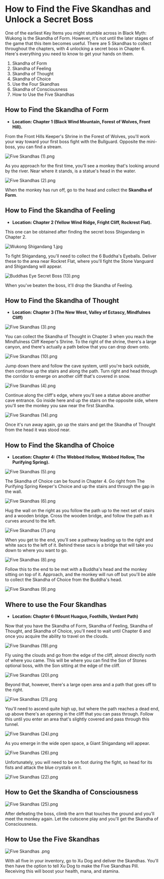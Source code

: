# How to Find the Five Skandhas and Unlock a Secret Boss

One of the earliest Key Items you might stumble across in Black Myth: Wukong is the Skandha of Form. However, it's not until the later stages of the game that this item becomes useful. There are 5 Skandhas to collect throughout the chapters, with 4 unlocking a secret boss in Chapter 6. Here's everything you need to know to get your hands on them. 

  1. Skandha of Form
  2. Skandha of Feeling
  3. Skandha of Thought
  4. Skandha of Choice
  5. Use the Four Skandhas
  6. Skandha of Consciousness
  7. How to Use the Five Skandhas

## How to Find the Skandha of Form

  * **Location: Chapter 1 (Black Wind Mountain, Forest of Wolves, Front Hill).**

From the Front Hills Keeper's Shrine in the Forest of Wolves, you'll work your way toward your first boss fight with the Bullguard. Opposite the mini-boss, you can find a stream. 

![Five Skandhas \(1\).png](https://oyster.ignimgs.com/mediawiki/apis.ign.com/black-myth-wukong/9/9a/Five_Skandhas_%281%29.png)

As you approach for the first time, you'll see a monkey that's looking around by the river. Near where it stands, is a statue's head in the water. 

![Five Skandhas \(2\).png](https://oyster.ignimgs.com/mediawiki/apis.ign.com/black-myth-wukong/4/4d/Five_Skandhas_%282%29.png)

When the monkey has run off, go to the head and collect the **Skandha of Form**. 

## How to Find the Skandha of Feeling

  * **Location: Chapter 2 (Yellow Wind Ridge, Fright Cliff, Rockrest Flat).**

This one can be obtained after finding the secret boss Shigandang in Chapter 2. 

![Wukong Shigandang 1.jpg](https://oyster.ignimgs.com/mediawiki/apis.ign.com/black-myth-wukong/e/eb/Wukong_Shigandang_1.jpg)

To fight Shigandang, you'll need to collect the 6 Buddha's Eyeballs. Deliver these to the area near Rockret Flat, where you'll fight the Stone Vanguard and Shigandang will appear. 

![Buddhas Eye Secret Boss \(13\).png](https://oyster.ignimgs.com/mediawiki/apis.ign.com/black-myth-wukong/d/d7/Buddhas_Eye_Secret_Boss_%2813%29.png)

When you've beaten the boss, it'll drop the Skandha of Feeling. 

## How to Find the Skandha of Thought

  * **Location: Chapter 3 (The New West, Valley of Ectascy, Mindfulnes Cliff)**

![Five Skandhas \(3\).png](https://oyster.ignimgs.com/mediawiki/apis.ign.com/black-myth-wukong/4/4d/Five_Skandhas_%283%29.png)

You can collect the Skandha of Thought in Chapter 3 when you reach the Mindfulness Cliff Keeper's Shrine. To the right of the shrine, there's a large canyon, and there's actually a path below that you can drop down onto. 

![Five Skandhas \(10\).png](https://oyster.ignimgs.com/mediawiki/apis.ign.com/black-myth-wukong/3/37/Five_Skandhas_%2810%29.png)

Jump down there and follow the cave system, until you're back outside, then continue up the stairs and along the path. Turn right and head through the corridor to emerge on another cliff that's covered in snow. 

![Five Skandhas \(4\).png](https://oyster.ignimgs.com/mediawiki/apis.ign.com/black-myth-wukong/3/32/Five_Skandhas_%284%29.png)

Continue along the cliff's edge, where you'll see a statue above another cave entrance. Go inside here and up the stairs on the opposite side, where you'll see the monkey you saw near the first Skandha. 

![Five Skandhas \(14\).png](https://oyster.ignimgs.com/mediawiki/apis.ign.com/black-myth-wukong/6/6c/Five_Skandhas_%2814%29.png)

Once it's run away again, go up the stairs and get the Skandha of Thought from the head it was stood near. 

## How to Find the Skandha of Choice

  * **Location: Chapter 4: (The Webbed Hollow, Webbed Hollow, The Purifying Spring).**

![Five Skandhas \(5\).png](https://oyster.ignimgs.com/mediawiki/apis.ign.com/black-myth-wukong/2/2e/Five_Skandhas_%285%29.png)

The Skandha of Choice can be found in Chapter 4. Go right from The Purifying Spring Keeper's Choice and up the stairs and through the gap in the wall. 

![Five Skandhas \(6\).png](https://oyster.ignimgs.com/mediawiki/apis.ign.com/black-myth-wukong/d/d4/Five_Skandhas_%286%29.png)

Hug the wall on the right as you follow the path up to the next set of stairs and a wooden bridge. Cross the wooden bridge, and follow the path as it curves around to the left. 

![Five Skandhas \(7\).png](https://oyster.ignimgs.com/mediawiki/apis.ign.com/black-myth-wukong/c/c6/Five_Skandhas_%287%29.png)

When you get to the end, you'll see a pathway leading up to the right and white sacs to the left of it. Behind these sacs is a bridge that will take you down to where you want to go. 

![Five Skandhas \(8\).png](https://oyster.ignimgs.com/mediawiki/apis.ign.com/black-myth-wukong/9/96/Five_Skandhas_%288%29.png)

Follow this to the end to be met with a Buddha's head and the monkey sitting on top of it. Approach, and the monkey will run off but you'll be able to collect the Skandha of Choice from the Buddha's head. 

![Five Skandhas \(9\).png](https://oyster.ignimgs.com/mediawiki/apis.ign.com/black-myth-wukong/6/6c/Five_Skandhas_%289%29.png)

## Where to use the Four Skandhas

  * **Location: Chapter 6 (Mount Huaguo, Foothills, Verdant Path)**

Now that you have the Skandha of Form, Skandha of Feeling, Skandha of Thought, and Skandha of Choice, you'll need to wait until Chapter 6 and once you acquire the ability to travel on the clouds. 

![Five Skandhas \(19\).png](https://oyster.ignimgs.com/mediawiki/apis.ign.com/black-myth-wukong/6/6c/Five_Skandhas_%2819%29.png)

Fly using the clouds and go from the edge of the cliff, almost directly north of where you came. This will be where you can find the Son of Stones optional boss, with the Son sitting at the edge of the cliff. 

![Five Skandhas \(20\).png](https://oyster.ignimgs.com/mediawiki/apis.ign.com/black-myth-wukong/5/5d/Five_Skandhas_%2820%29.png)

Beyond that, however, there's a large open area and a path that goes off to the right. 

![Five Skandhas \(21\).png](https://oyster.ignimgs.com/mediawiki/apis.ign.com/black-myth-wukong/f/fc/Five_Skandhas_%2821%29.png)

You'll need to ascend quite high up, but where the path reaches a dead end, up above there's an opening in the cliff that you can pass through. Follow this until you enter an area that's slightly covered and pass through this tunnel. 

![Five Skandhas \(24\).png](https://oyster.ignimgs.com/mediawiki/apis.ign.com/black-myth-wukong/8/82/Five_Skandhas_%2824%29.png)

As you emerge in the wide open space, a Giant Shigandang will appear. 

![Five Skandhas \(26\).png](https://oyster.ignimgs.com/mediawiki/apis.ign.com/black-myth-wukong/0/00/Five_Skandhas_%2826%29.png)

Unfortunately, you will need to be on foot during the fight, so head for its fists and attack the blue crystals on it. 

![Five Skandhas \(22\).png](https://oyster.ignimgs.com/mediawiki/apis.ign.com/black-myth-wukong/e/e8/Five_Skandhas_%2822%29.png)

## How to Get the Skandha of Consciousness

![Five Skandhas \(25\).png](https://oyster.ignimgs.com/mediawiki/apis.ign.com/black-myth-wukong/7/71/Five_Skandhas_%2825%29.png)

After defeating the boss, climb the arm that touches the ground and you'll meet the monkey again. Let the cutscene play and you'll get the Skandha of Consciousness. 

## How to Use the Five Skandhas

![Five Skandhas .png](https://oyster.ignimgs.com/mediawiki/apis.ign.com/black-myth-wukong/2/2e/Five_Skandhas_.png)

With all five in your inventory, go to Xu Dog and deliver the Skandhas. You'll then have the option to tell Xu Dog to make the Five Skandhas Pill. Receiving this will boost your health, mana, and stamina. 
